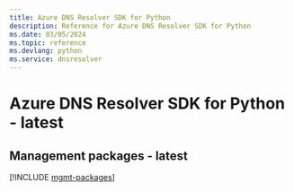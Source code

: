 ```yaml
---
title: Azure DNS Resolver SDK for Python
description: Reference for Azure DNS Resolver SDK for Python
ms.date: 03/05/2024
ms.topic: reference
ms.devlang: python
ms.service: dnsresolver
---
```

# Azure DNS Resolver SDK for Python - latest

## Management packages - latest
[!INCLUDE [mgmt-packages](dns-resolver-mgmt-index.md)]
